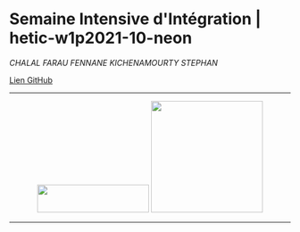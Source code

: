 # Semaine Intensive d'Intégration | hetic-w1p2021-10-neon
*CHALAL FARAU FENNANE KICHENAMOURTY STEPHAN*

[Lien GitHub](https://github.com/Benjigo93/hetic-w1p2021-10-neon)

***
<div align="center">
<img margin-right="500" src="../assets/haribo-logo.png" width="200" height="50"> <img src="../assets/hetic-logo.png" width="200">
</div>

***
